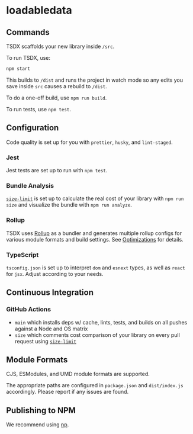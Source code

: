 # loadabledata

## Commands

TSDX scaffolds your new library inside `/src`.

To run TSDX, use:

```bash
npm start
```

This builds to `/dist` and runs the project in watch mode so any edits you save inside `src` causes a rebuild to `/dist`.

To do a one-off build, use `npm run build`.

To run tests, use `npm test`.

## Configuration

Code quality is set up for you with `prettier`, `husky`, and `lint-staged`.

### Jest

Jest tests are set up to run with `npm test`.

### Bundle Analysis

[`size-limit`](https://github.com/ai/size-limit) is set up to calculate the real cost of your library with `npm run size` and visualize the bundle with `npm run analyze`.

### Rollup

TSDX uses [Rollup](https://rollupjs.org) as a bundler and generates multiple rollup configs for various module formats and build settings. See [Optimizations](#optimizations) for details.

### TypeScript

`tsconfig.json` is set up to interpret `dom` and `esnext` types, as well as `react` for `jsx`. Adjust according to your needs.

## Continuous Integration

### GitHub Actions

- `main` which installs deps w/ cache, lints, tests, and builds on all pushes against a Node and OS matrix
- `size` which comments cost comparison of your library on every pull request using [`size-limit`](https://github.com/ai/size-limit)

## Module Formats

CJS, ESModules, and UMD module formats are supported.

The appropriate paths are configured in `package.json` and `dist/index.js` accordingly. Please report if any issues are found.

## Publishing to NPM

We recommend using [np](https://github.com/sindresorhus/np).
